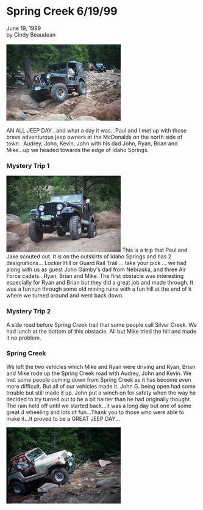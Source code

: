 # Spring Creek 6/19/99

June 19, 1999\
by Cindy Beaudean\
\
![Paul](/images/terry/trail/sc990602.jpg)

AN ALL JEEP DAY\...and what a day it was\...Paul and I met up with those brave adventurous jeep owners at the McDonalds on the north side of town\...Audrey, John, Kevin, John with his dad John, Ryan, Brian and Mike\...up we headed towards the edge of Idaho Springs.

### Mystery Trip 1

![Kevin](/images/terry/trail/sc990601.jpg) This is a trip that Paul and Jake scouted out. It is on the outskirts of Idaho Springs and has 2 designations\... Locker Hill or Guard Rail Trail \... take your pick \... we had along with us as guest John Gamby\'s dad from Nebraska, and three Air Force cadets\...Ryan, Brian and Mike. The first obstacle was interesting especially for Ryan and Brian but they did a great job and made through. It was a fun run through some old mining ruins with a fun hill at the end of it where we turned around and went back down.

### Mystery Trip 2

A side road before Spring Creek trail that some people call Silver Creek. We had lunch at the bottom of this obstacle. All but Mike tried the hill and made it no problem.

### Spring Creek

We left the two vehicles which Mike and Ryan were driving and Ryan, Brian and Mike rode up the Spring Creek road with Audrey, John and Kevin. We met some people coming down from Spring Creek as it has become even more difficult. But all of our vehicles made it. John G. being open had some trouble but still made it up. John put a winch on for safety when the way he decided to try turned out to be a bit hairier than he had originally thought. The rain held off until we started back\...it was a long day but one of some great 4 wheeling and lots of fun\...Thank you to those who were able to make it\...It proved to be a GREAT JEEP DAY\...

![John](/images/terry/trail/sc990603.jpg)
